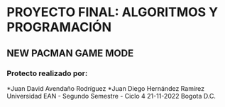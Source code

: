 # PROYECTO FINAL: ALGORITMOS Y PROGRAMACIÓN
## NEW PACMAN GAME MODE
### Protecto realizado por:
*Juan David Avendaño Rodríguez
*Juan Diego Hernández Ramírez
Universidad EAN - Segundo Semestre - Ciclo 4
21-11-2022 Bogota D.C.
